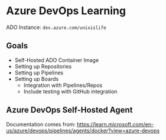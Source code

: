 # Azure DevOps Learning

ADO Instance: `dev.azure.com/unixislife`

## Goals
- Self-Hosted ADO Container Image
- Setting up Repositories
- Setting up Pipelines
- Setting up Boards
  - Integration with Pipelines/Repos
  - Include testing with GitHub integration

## Azure DevOps Self-Hosted Agent
Documentation comes from: https://learn.microsoft.com/en-us/azure/devops/pipelines/agents/docker?view=azure-devops
